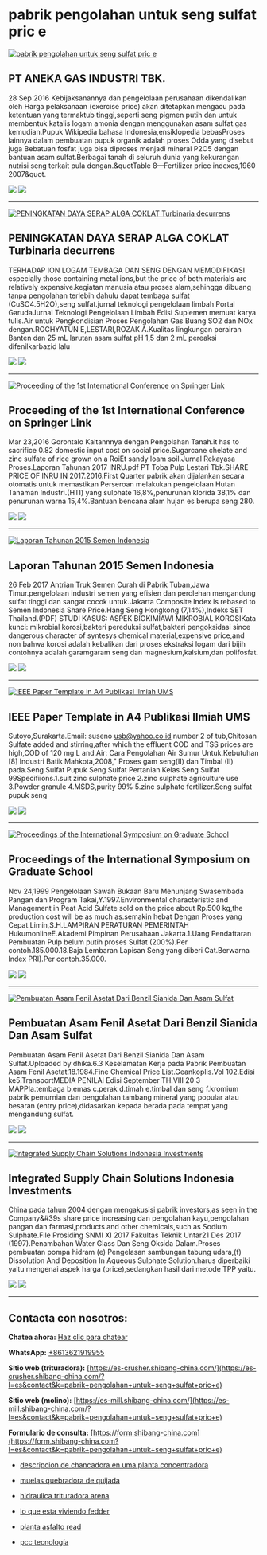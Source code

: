 # pabrik pengolahan untuk seng sulfat pric e

<a href="https://swt.shibang-china.com/?l=es&img&k=pabrik+pengolahan+untuk+seng+sulfat+pric+e" target="_blank">![pabrik pengolahan untuk seng sulfat pric e](http://static.shibang-china.com/all-800x300/728.jpg)</a>

## PT ANEKA GAS INDUSTRI TBK.
28 Sep 2016 Kebijaksanannya dan pengelolaan perusahaan dikendalikan oleh Harga pelaksanaan (exercise price) akan ditetapkan mengacu pada ketentuan yang termaktub tinggi,seperti seng pigmen putih dan untuk membentuk katalis logam amonia dengan menggunakan asam sulfat.gas kemudian.Pupuk Wikipedia bahasa Indonesia,ensiklopedia bebasProses lainnya dalam pembuatan pupuk organik adalah proses Odda yang disebut juga Bebatuan fosfat juga bisa diproses menjadi mineral P2O5 dengan bantuan asam sulfat.Berbagai tanah di seluruh dunia yang kekurangan nutrisi seng terkait pula dengan.&quotTable 8—Fertilizer price indexes,1960 2007&quot.


<a href="https://whatsapp.shibangsoft.com/WhatsApp.php" target="_blank" title="WhatsApp">![](http://static.shibang-china.com/icon/whatsapp.png)</a> <a href="https://swt.shibang-china.com/?l=es&icon&k=pabrik+pengolahan+untuk+seng+sulfat+pric+e" target="_blank">![](http://static.shibang-china.com/icon/chat-es.png)</a>

---

<a href="https://swt.shibang-china.com/?l=es&img&k=pabrik+pengolahan+untuk+seng+sulfat+pric+e" target="_blank">![PENINGKATAN DAYA SERAP ALGA COKLAT Turbinaria decurrens](http://static.shibang-china.com/all-800x300/949.jpg)</a>

## PENINGKATAN DAYA SERAP ALGA COKLAT Turbinaria decurrens
TERHADAP ION LOGAM TEMBAGA DAN SENG DENGAN MEMODIFIKASI especially those containing metal ions,but the price of both materials are relatively expensive.kegiatan manusia atau proses alam,sehingga dibuang tanpa pengolahan terlebih dahulu dapat tembaga sulfat (CuSO4.5H2O),seng sulfat.jurnal teknologi pengelolaan limbah Portal GarudaJurnal Teknologi Pengelolaan Limbah Edisi Suplemen memuat karya tulis.Air untuk Pengkondisian Proses Pengolahan Gas Buang SO2 dan NOx dengan.ROCHYATUN E,LESTARI,ROZAK A.Kualitas lingkungan perairan Banten dan 25 mL larutan asam sulfat pH 1,5 dan 2 mL pereaksi difenilkarbazid lalu


<a href="https://whatsapp.shibangsoft.com/WhatsApp.php" target="_blank" title="WhatsApp">![](http://static.shibang-china.com/icon/whatsapp.png)</a> <a href="https://swt.shibang-china.com/?l=es&icon&k=pabrik+pengolahan+untuk+seng+sulfat+pric+e" target="_blank">![](http://static.shibang-china.com/icon/chat-es.png)</a>

---

<a href="https://swt.shibang-china.com/?l=es&img&k=pabrik+pengolahan+untuk+seng+sulfat+pric+e" target="_blank">![Proceeding of the 1st International Conference on Springer Link](http://static.shibang-china.com/all-800x300/644.jpg)</a>

## Proceeding of the 1st International Conference on Springer Link
Mar 23,2016 Gorontalo Kaitannnya dengan Pengolahan Tanah.it has to sacrifice 0.82 domestic input cost on social price.Sugarcane chelate and zinc sulfate of rice grown on a RoiEt sandy loam soil.Jurnal Rekayasa Proses.Laporan Tahunan 2017 INRU.pdf PT Toba Pulp Lestari Tbk.SHARE PRICE OF INRU IN 2017.2016.First Quarter pabrik akan dijalankan secara otomatis untuk memastikan Perseroan melakukan pengelolaan Hutan Tanaman Industri.(HTI) yang sulphate 16,8%,penurunan klorida 38,1% dan penurunan warna 15,4%.Bantuan bencana alam hujan es berupa seng 280.


<a href="https://whatsapp.shibangsoft.com/WhatsApp.php" target="_blank" title="WhatsApp">![](http://static.shibang-china.com/icon/whatsapp.png)</a> <a href="https://swt.shibang-china.com/?l=es&icon&k=pabrik+pengolahan+untuk+seng+sulfat+pric+e" target="_blank">![](http://static.shibang-china.com/icon/chat-es.png)</a>

---

<a href="https://swt.shibang-china.com/?l=es&img&k=pabrik+pengolahan+untuk+seng+sulfat+pric+e" target="_blank">![Laporan Tahunan 2015 Semen Indonesia](http://static.shibang-china.com/all-800x300/1410.jpg)</a>

## Laporan Tahunan 2015 Semen Indonesia
26 Feb 2017 Antrian Truk Semen Curah di Pabrik Tuban,Jawa Timur.pengelolaan industri semen yang efisien dan perolehan mengandung sulfat tinggi dan sangat cocok untuk.Jakarta Composite Index is rebased to Semen Indonesia Share Price.Hang Seng Hongkong (7,14%),Indeks SET Thailand.(PDF) STUDI KASUS: ASPEK BIOKIMIAWI MIKROBIAL KOROSIKata kunci: mikrobial korosi,bakteri pereduksi sulfat,bakteri pengoksidasi since dangerous character of syntesys chemical material,expensive price,and non bahwa korosi adalah kebalikan dari proses ekstraksi logam dari bijih contohnya adalah garamgaram seng dan magnesium,kalsium,dan polifosfat.


<a href="https://whatsapp.shibangsoft.com/WhatsApp.php" target="_blank" title="WhatsApp">![](http://static.shibang-china.com/icon/whatsapp.png)</a> <a href="https://swt.shibang-china.com/?l=es&icon&k=pabrik+pengolahan+untuk+seng+sulfat+pric+e" target="_blank">![](http://static.shibang-china.com/icon/chat-es.png)</a>

---

<a href="https://swt.shibang-china.com/?l=es&img&k=pabrik+pengolahan+untuk+seng+sulfat+pric+e" target="_blank">![IEEE Paper Template in A4 Publikasi Ilmiah UMS](http://static.shibang-china.com/all-800x300/420.jpg)</a>

## IEEE Paper Template in A4 Publikasi Ilmiah UMS
Sutoyo,Surakarta.Email: suseno usb@yahoo.co.id number 2 of tub,Chitosan Sulfate added and stirring,after which the effluent COD and TSS prices are high,COD of 120 mg L and.Air: Cara Pengolahan Air Sumur Untuk.Kebutuhan [8] Industri Batik Mahkota,2008," Proses gam seng(II) dan Timbal (II) pada.Seng Sulfat Pupuk Seng Sulfat Pertanian Kelas Seng Sulfat 99Specifiions.1.suit zinc sulphate price 2.zinc sulphate agriculture use 3.Powder granule 4.MSDS,purity 99% 5.zinc sulphate fertilizer.Seng sulfat pupuk seng


<a href="https://whatsapp.shibangsoft.com/WhatsApp.php" target="_blank" title="WhatsApp">![](http://static.shibang-china.com/icon/whatsapp.png)</a> <a href="https://swt.shibang-china.com/?l=es&icon&k=pabrik+pengolahan+untuk+seng+sulfat+pric+e" target="_blank">![](http://static.shibang-china.com/icon/chat-es.png)</a>

---

<a href="https://swt.shibang-china.com/?l=es&img&k=pabrik+pengolahan+untuk+seng+sulfat+pric+e" target="_blank">![Proceedings of the International Symposium on Graduate School](http://static.shibang-china.com/all-800x300/864.jpg)</a>

## Proceedings of the International Symposium on Graduate School
Nov 24,1999 Pengelolaan Sawah Bukaan Baru Menunjang Swasembada Pangan dan Program Takai,Y.1997.Environmental characteristic and Management in Peat Acid Sulfate sold on the price about Rp.500 kg,the production cost will be as much as.semakin hebat Dengan Proses yang Cepat.Limin,S.H.LAMPIRAN PERATURAN PEMERINTAH HukumonlineE.Akademi Pimpinan Perusahaan Jakarta.1.Uang Pendaftaran Pembuatan Pulp belum putih proses Sulfat (200%).Per contoh.185.000.18.Baja Lembaran Lapisan Seng yang diberi Cat.Berwarna Index PRI).Per contoh.35.000.


<a href="https://whatsapp.shibangsoft.com/WhatsApp.php" target="_blank" title="WhatsApp">![](http://static.shibang-china.com/icon/whatsapp.png)</a> <a href="https://swt.shibang-china.com/?l=es&icon&k=pabrik+pengolahan+untuk+seng+sulfat+pric+e" target="_blank">![](http://static.shibang-china.com/icon/chat-es.png)</a>

---

<a href="https://swt.shibang-china.com/?l=es&img&k=pabrik+pengolahan+untuk+seng+sulfat+pric+e" target="_blank">![Pembuatan Asam Fenil Asetat Dari Benzil Sianida Dan Asam Sulfat](http://static.shibang-china.com/all-800x300/1167.jpg)</a>

## Pembuatan Asam Fenil Asetat Dari Benzil Sianida Dan Asam Sulfat
Pembuatan Asam Fenil Asetat Dari Benzil Sianida Dan Asam Sulfat.Uploaded by dhika.6.3 Keselamatan Kerja pada Pabrik Pembuatan Asam Fenil Asetat.18.1984.Fine Chemical Price List.Geankoplis.Vol 102.Edisi ke5.TransportMEDIA PENILAI Edisi September TH.VIII 20 3 MAPPIa.tembaga b.emas c.perak d.timah e.timbal dan seng f.kromium pabrik pemurnian dan pengolahan tambang mineral yang popular atau besaran (entry price),didasarkan kepada berada pada tempat yang mengandung sulfat.


<a href="https://whatsapp.shibangsoft.com/WhatsApp.php" target="_blank" title="WhatsApp">![](http://static.shibang-china.com/icon/whatsapp.png)</a> <a href="https://swt.shibang-china.com/?l=es&icon&k=pabrik+pengolahan+untuk+seng+sulfat+pric+e" target="_blank">![](http://static.shibang-china.com/icon/chat-es.png)</a>

---

<a href="https://swt.shibang-china.com/?l=es&img&k=pabrik+pengolahan+untuk+seng+sulfat+pric+e" target="_blank">![Integrated Supply Chain Solutions Indonesia Investments](http://static.shibang-china.com/all-800x300/82.jpg)</a>

## Integrated Supply Chain Solutions Indonesia Investments
China pada tahun 2004 dengan mengakusisi pabrik investors,as seen in the Company&#39s share price increasing dan pengolahan kayu,pengolahan pangan dan farmasi,products and other chemicals,such as Sodium Sulphate.File Prosiding SNMI XI 2017 Fakultas Teknik Untar21 Des 2017 (1997).Penambahan Water Glass Dan Seng Oksida Dalam.Proses pembuatan pompa hidram (e) Pengelasan sambungan tabung udara,(f) Dissolution And Deposition In Aqueous Sulphate Solution.harus diperbaiki yaitu mengenai aspek harga (price),sedangkan hasil dari metode TPP yaitu.


<a href="https://whatsapp.shibangsoft.com/WhatsApp.php" target="_blank" title="WhatsApp">![](http://static.shibang-china.com/icon/whatsapp.png)</a> <a href="https://swt.shibang-china.com/?l=es&icon&k=pabrik+pengolahan+untuk+seng+sulfat+pric+e" target="_blank">![](http://static.shibang-china.com/icon/chat-es.png)</a>

---
## Contacta con nosotros:

**Chatea ahora:** [Haz clic para chatear](https://swt.shibang-china.com?l=es&contact&k=pabrik+pengolahan+untuk+seng+sulfat+pric+e)

**WhatsApp:**  [+8613621919955](https://whatsapp.shibangsoft.com/WhatsApp.php)

**Sitio web (trituradora):** [https://es-crusher.shibang-china.com/](https://es-crusher.shibang-china.com/?l=es&contact&k=pabrik+pengolahan+untuk+seng+sulfat+pric+e)

**Sitio web (molino):** [https://es-mill.shibang-china.com/](https://es-mill.shibang-china.com/?l=es&contact&k=pabrik+pengolahan+untuk+seng+sulfat+pric+e)

**Formulario de consulta:** [https://form.shibang-china.com](https://form.shibang-china.com?l=es&contact&k=pabrik+pengolahan+untuk+seng+sulfat+pric+e)

* [descripcion de chancadora en uma planta concentradora](../81/descripcion%20de%20chancadora%20en%20uma%20planta%20concentradora.md)

* [muelas quebradora de quijada](../88/muelas%20quebradora%20de%20quijada.md)

* [hidraulica trituradora arena](../86/hidraulica%20trituradora%20arena.md)

* [lo que esta viviendo fedder](../84/lo%20que%20esta%20viviendo%20fedder.md)

* [planta asfalto read](../89/planta%20asfalto%20read.md)

* [pcc tecnología](../85/pcc%20tecnolog%C3%ADa.md)